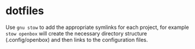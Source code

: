 # dotfiles

Use `gnu stow` to add the appropriate symlinks for each project, for example `stow openbox` will create the necessary directory structure (.config/openbox) and then links to the configuration files.

